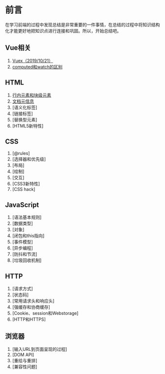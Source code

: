 # 前言
在学习前端的过程中发现总结是非常重要的一件事情，在总结的过程中将知识结构化才能更好地把知识点进行连接和巩固。所以，开始总结吧。
## Vue相关
1. [Vuex（2019/10/21）](https://github.com/MICKYCSS/summary/issues/3)
2. [computed和watch的区别](https://github.com/MICKYCSS/summary/issues/4)
## HTML
1. [行内元素和块级元素](https://github.com/MICKYCSS/summary/issues/1)
2. [文档元信息](https://github.com/MICKYCSS/summary/issues/2)
3. [语义化标签]
4. [链接标签]
5. [替换型元素]
6. [HTML5新特性]
## CSS
1. [@rules]
2. [选择器和优先级]
3. [布局]
4. [绘制]
5. [交互]
6. [CSS3新特性]
7. [CSS hack]
## JavaScript
1. [语法基本规则]
2. [数据类型]
3. [对象]
4. [闭包和this指向]
5. [事件模型]
6. [异步编程]
7. [防抖和节流]
8. [垃圾回收机制]
## HTTP
1. [请求方式]
2. [状态码]
3. [常用请求头和响应头]
4. [强缓存和协商缓存]
5. [Cookie、session和Webstorage]
6. [HTTP和HTTPS]
## 浏览器
1. [输入URL到页面呈现的过程]
2. [DOM API]
3. [重绘与重排]
4. [兼容性问题]
